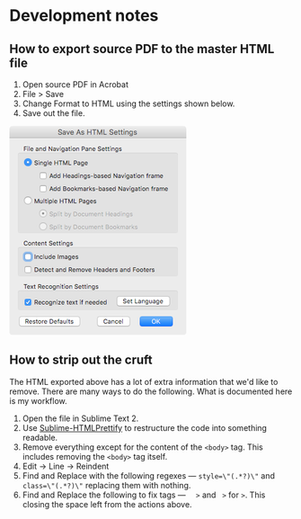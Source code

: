 # Development notes

## How to export source PDF to the master HTML file

1. Open source PDF in Acrobat
2. File > Save
3. Change Format to HTML using the settings shown below.
4. Save out the file.

![Acrobat HTML Settings](img/acrobat-html-settings.png)

## How to strip out the cruft
The HTML exported above has a lot of extra information that we'd like to remove. There are many ways to do the following. What is documented here is my workflow.

1. Open the file in Sublime Text 2.
2. Use [Sublime-HTMLPrettify](https://github.com/victorporof/Sublime-HTMLPrettify) to restructure the code into something readable.
3. Remove everything except for the content of the `<body>` tag. This includes removing the `<body>` tag itself.
4. Edit -> Line -> Reindent
5. Find and Replace with the following regexes — `style=\"(.*?)\"` and `class=\"(.*?)\"` replacing them with nothing.
6. Find and Replace the following to fix tags — `  >` and ` >` for `>`. This closing the space left from the actions above.